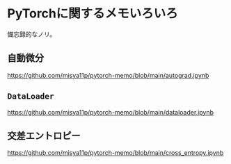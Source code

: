 # PyTorchに関するメモいろいろ

備忘録的なノリ。

## 自動微分

https://github.com/misya11p/pytorch-memo/blob/main/autograd.ipynb

## `DataLoader`

https://github.com/misya11p/pytorch-memo/blob/main/dataloader.ipynb

## 交差エントロピー

https://github.com/misya11p/pytorch-memo/blob/main/cross_entropy.ipynb
